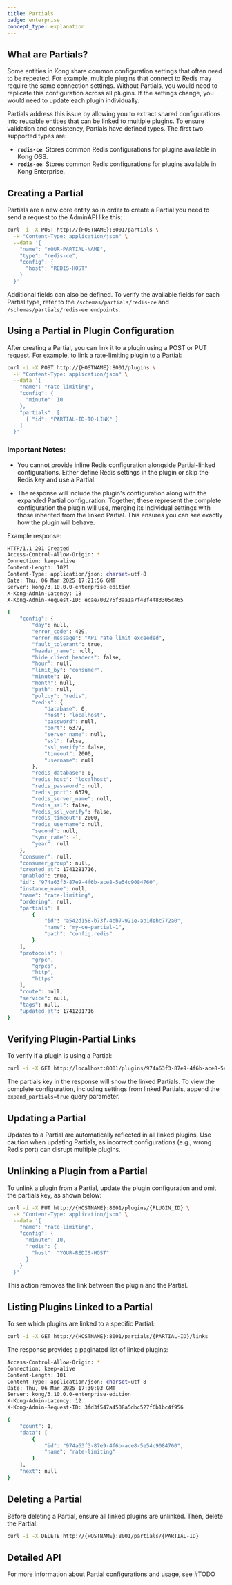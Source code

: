 ```yaml
---
title: Partials
badge: enterprise
concept_type: explanation
---
```


## What are Partials?

Some entities in Kong share common configuration settings that often need to be repeated. For example, multiple plugins that connect to Redis may require the same connection settings. Without Partials, you would need to replicate this configuration across all plugins. If the settings change, you would need to update each plugin individually.

Partials address this issue by allowing you to extract shared configurations into reusable entities that can be linked to multiple plugins. To ensure validation and consistency, Partials have defined types. The first two supported types are:

- **`redis-ce`**: Stores common Redis configurations for plugins available in Kong OSS.
- **`redis-ee`**: Stores common Redis configurations for plugins available in Kong Enterprise.


## Creating a Partial

Partials are a new core entity so in order to create a Partial you need to send a request to the AdminAPI like this:

```sh
curl -i -X POST http://{HOSTNAME}:8001/partials \
  -H "Content-Type: application/json" \
  --data '{
    "name": "YOUR-PARTIAL-NAME",
    "type": "redis-ce",
    "config": {
      "host": "REDIS-HOST"
    }
  }'
```

Additional fields can also be defined. To verify the available fields for each Partial type, refer to the `/schemas/partials/redis-ce` and `/schemas/partials/redis-ee endpoints`.

## Using a Partial in Plugin Configuration

After creating a Partial, you can link it to a plugin using a POST or PUT request. For example, to link a rate-limiting plugin to a Partial:

```sh
curl -i -X POST http://{HOSTNAME}:8001/plugins \
  -H "Content-Type: application/json" \
  --data '{
    "name": "rate-limiting",
    "config": {
      "minute": 10
    },
    "partials": [
      { "id": "PARTIAL-ID-TO-LINK" }
    ]
  }'
```

### Important Notes:
- You cannot provide inline Redis configuration alongside Partial-linked configurations. Either define Redis settings in the plugin or skip the Redis key and use a Partial.

- The response will include the plugin's configuration along with the expanded Partial configuration. Together, these represent the complete configuration the plugin will use, merging its individual settings with those inherited from the linked Partial. This ensures you can see exactly how the plugin will behave.


Example response:
```sh
HTTP/1.1 201 Created
Access-Control-Allow-Origin: *
Connection: keep-alive
Content-Length: 1021
Content-Type: application/json; charset=utf-8
Date: Thu, 06 Mar 2025 17:21:56 GMT
Server: kong/3.10.0.0-enterprise-edition
X-Kong-Admin-Latency: 18
X-Kong-Admin-Request-ID: ecae700275f3aa1a7f48f4483305c465

{
    "config": {
        "day": null,
        "error_code": 429,
        "error_message": "API rate limit exceeded",
        "fault_tolerant": true,
        "header_name": null,
        "hide_client_headers": false,
        "hour": null,
        "limit_by": "consumer",
        "minute": 10,
        "month": null,
        "path": null,
        "policy": "redis",
        "redis": {
            "database": 0,
            "host": "localhost",
            "password": null,
            "port": 6379,
            "server_name": null,
            "ssl": false,
            "ssl_verify": false,
            "timeout": 2000,
            "username": null
        },
        "redis_database": 0,
        "redis_host": "localhost",
        "redis_password": null,
        "redis_port": 6379,
        "redis_server_name": null,
        "redis_ssl": false,
        "redis_ssl_verify": false,
        "redis_timeout": 2000,
        "redis_username": null,
        "second": null,
        "sync_rate": -1,
        "year": null
    },
    "consumer": null,
    "consumer_group": null,
    "created_at": 1741281716,
    "enabled": true,
    "id": "974a63f3-87e9-4f6b-ace8-5e54c9084760",
    "instance_name": null,
    "name": "rate-limiting",
    "ordering": null,
    "partials": [
        {
            "id": "a542d158-b73f-4bb7-921e-ab1debc772a0",
            "name": "my-ce-partial-1",
            "path": "config.redis"
        }
    ],
    "protocols": [
        "grpc",
        "grpcs",
        "http",
        "https"
    ],
    "route": null,
    "service": null,
    "tags": null,
    "updated_at": 1741281716
}
```

## Verifying Plugin-Partial Links

To verify if a plugin is using a Partial:

```sh
curl -i -X GET http://localhost:8001/plugins/974a63f3-87e9-4f6b-ace8-5e54c9084760
```

The partials key in the response will show the linked Partials. To view the complete configuration, including settings from linked Partials, append the `expand_partials=true` query parameter.


## Updating a Partial

Updates to a Partial are automatically reflected in all linked plugins. Use caution when updating Partials, as incorrect configurations (e.g., wrong Redis port) can disrupt multiple plugins.

## Unlinking a Plugin from a Partial

To unlink a plugin from a Partial, update the plugin configuration and omit the partials key, as shown below:

```sh
curl -i -X PUT http://{HOSTNAME}:8001/plugins/{PLUGIN_ID} \
  -H "Content-Type: application/json" \
  --data '{
    "name": "rate-limiting",
    "config": {
      "minute": 10,
      "redis": {
        "host": "YOUR-REDIS-HOST"
      }
    }
  }'
```

This action removes the link between the plugin and the Partial.

## Listing Plugins Linked to a Partial

To see which plugins are linked to a specific Partial:

```sh
curl -i -X GET http://{HOSTNAME}:8001/partials/{PARTIAL-ID}/links
```

The response provides a paginated list of linked plugins:

```sh
Access-Control-Allow-Origin: *
Connection: keep-alive
Content-Length: 101
Content-Type: application/json; charset=utf-8
Date: Thu, 06 Mar 2025 17:30:03 GMT
Server: kong/3.10.0.0-enterprise-edition
X-Kong-Admin-Latency: 12
X-Kong-Admin-Request-ID: 3fd3f547a4508a5dbc527f6b1bc4f956

{
    "count": 1,
    "data": [
        {
            "id": "974a63f3-87e9-4f6b-ace8-5e54c9084760",
            "name": "rate-limiting"
        }
    ],
    "next": null
}
```

## Deleting a Partial

Before deleting a Partial, ensure all linked plugins are unlinked. Then, delete the Partial:

```sh
curl -i -X DELETE http://{HOSTNAME}:8001/partials/{PARTIAL-ID}
```

## Detailed API

For more information about Partial configurations and usage, see #TODO
